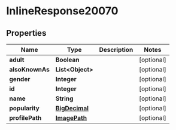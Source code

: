 
# InlineResponse20070

## Properties
Name | Type | Description | Notes
------------ | ------------- | ------------- | -------------
**adult** | **Boolean** |  |  [optional]
**alsoKnownAs** | **List&lt;Object&gt;** |  |  [optional]
**gender** | **Integer** |  |  [optional]
**id** | **Integer** |  |  [optional]
**name** | **String** |  |  [optional]
**popularity** | [**BigDecimal**](BigDecimal.md) |  |  [optional]
**profilePath** | [**ImagePath**](ImagePath.md) |  |  [optional]



